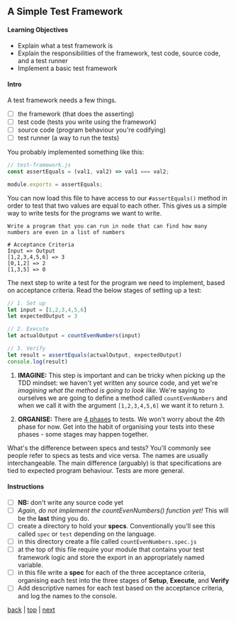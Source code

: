 ## A Simple Test Framework

#### Learning Objectives
- Explain what a test framework is
- Explain the responsibilities of the framework, test code, source code, and a test runner
- Implement a basic test framework

#### Intro

A test framework needs a few things.
- [ ] the framework (that does the asserting)
- [ ] test code (tests you write using the framework)
- [ ] source code (program behaviour you're codifying)
- [ ] test runner (a way to run the tests)

You probably implemented something like this:

```js
// test-framework.js
const assertEquals = (val1, val2) => val1 === val2;

module.exports = assertEquals;
```

You can now load this file to have access to our `#assertEquals()` method in order to test that two values are equal to each other. This gives us a simple way to write tests for the programs we want to write.

```
Write a program that you can run in node that can find how many numbers are even in a list of numbers

# Acceptance Criteria
Input => Output
[1,2,3,4,5,6] => 3
[0,1,2] => 2
[1,3,5] => 0
```

The next step to write a test for the program we need to implement, based on acceptance criteria. Read the below stages of setting up a test:

```js
// 1. Set up
let input = [1,2,3,4,5,6]
let expectedOutput = 3

// 2. Execute
let actualOutput = countEvenNumbers(input)

// 3. Verify
let result = assertEquals(actualOutput, expectedOutput)
console.log(result)
```

1. **IMAGINE:** This step is important and can be tricky when picking up the TDD mindset: we haven't yet written any source code, and yet we're _imagining what the method is going to look like._ We're saying to ourselves we are going to define a method called `countEvenNumbers` and when we call it with the argument `[1,2,3,4,5,6]` we want it to return `3`.

2. **ORGANISE:** There are [4 phases](https://thoughtbot.com/blog/four-phase-test) to tests. We won't worry about the 4th phase for now. Get into the habit of organising your tests into these phases - some stages may happen together.

What's the difference between specs and tests? You'll commonly see people refer to specs as tests and vice versa. The names are usually interchangeable. The main difference (arguably) is that specifications are tied to expected program behaviour. Tests are more general.


#### Instructions

- [ ] **NB:** don't write any source code yet
- [ ] _Again, do not implement the countEvenNumbers() function yet!_ This will be the **last** thing you do.
- [ ] create a directory to hold your **specs**. Conventionally you'll see this called `spec` or `test` depending on the language.
- [ ] in this directory create a file called `countEvenNumbers.spec.js`
- [ ] at the top of this file require your module that contains your test framework logic and store the export in an appropriately named variable.
- [ ] in this file write a **spec** for each of the three acceptance criteria, organising each test into the three stages of **Setup**, **Execute**, and **Verify**
- [ ] Add descriptive names for each test based on the acceptance criteria, and log the names to the console.

[back](./acceptance-criteria.md) | [top](#learning-objectives) | [next](./codify-expected-behaviour.md)
